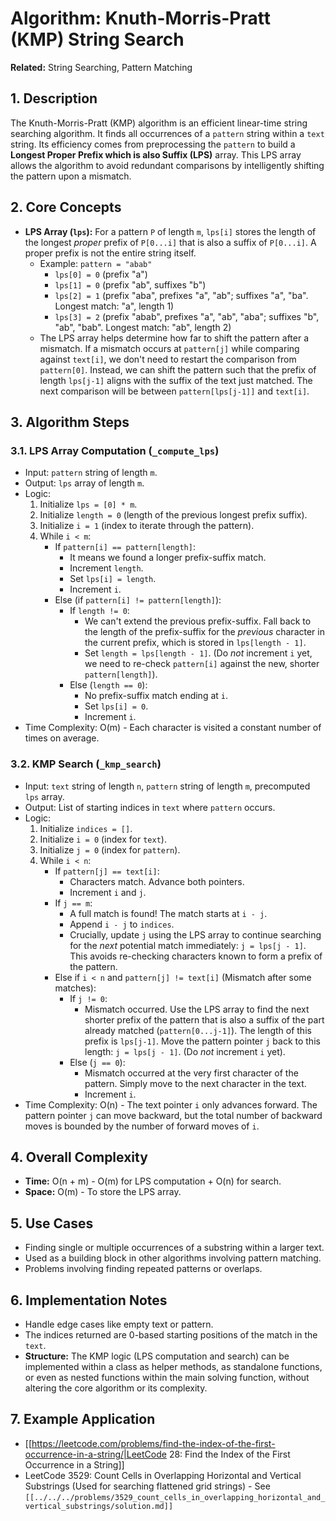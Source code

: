 # Algorithm: Knuth-Morris-Pratt (KMP) String Search

**Related:** String Searching, Pattern Matching

## 1. Description

The Knuth-Morris-Pratt (KMP) algorithm is an efficient linear-time string searching algorithm. It finds all occurrences of a `pattern` string within a `text` string. Its efficiency comes from preprocessing the `pattern` to build a **Longest Proper Prefix which is also Suffix (LPS)** array. This LPS array allows the algorithm to avoid redundant comparisons by intelligently shifting the pattern upon a mismatch.

## 2. Core Concepts

*   **LPS Array (`lps`):** For a pattern `P` of length `m`, `lps[i]` stores the length of the longest *proper* prefix of `P[0...i]` that is also a suffix of `P[0...i]`. A proper prefix is not the entire string itself.
    *   Example: `pattern = "abab"`
        *   `lps[0] = 0` (prefix "a")
        *   `lps[1] = 0` (prefix "ab", suffixes "b")
        *   `lps[2] = 1` (prefix "aba", prefixes "a", "ab"; suffixes "a", "ba". Longest match: "a", length 1)
        *   `lps[3] = 2` (prefix "abab", prefixes "a", "ab", "aba"; suffixes "b", "ab", "bab". Longest match: "ab", length 2)
    *   The LPS array helps determine how far to shift the pattern after a mismatch. If a mismatch occurs at `pattern[j]` while comparing against `text[i]`, we don't need to restart the comparison from `pattern[0]`. Instead, we can shift the pattern such that the prefix of length `lps[j-1]` aligns with the suffix of the text just matched. The next comparison will be between `pattern[lps[j-1]]` and `text[i]`.

## 3. Algorithm Steps

### 3.1. LPS Array Computation (`_compute_lps`)

*   Input: `pattern` string of length `m`.
*   Output: `lps` array of length `m`.
*   Logic:
    1.  Initialize `lps = [0] * m`.
    2.  Initialize `length = 0` (length of the previous longest prefix suffix).
    3.  Initialize `i = 1` (index to iterate through the pattern).
    4.  While `i < m`:
        *   If `pattern[i] == pattern[length]`:
            *   It means we found a longer prefix-suffix match.
            *   Increment `length`.
            *   Set `lps[i] = length`.
            *   Increment `i`.
        *   Else (if `pattern[i] != pattern[length]`):
            *   If `length != 0`:
                *   We can't extend the previous prefix-suffix. Fall back to the length of the prefix-suffix for the *previous* character in the current prefix, which is stored in `lps[length - 1]`.
                *   Set `length = lps[length - 1]`. (Do *not* increment `i` yet, we need to re-check `pattern[i]` against the new, shorter `pattern[length]`).
            *   Else (`length == 0`):
                *   No prefix-suffix match ending at `i`.
                *   Set `lps[i] = 0`.
                *   Increment `i`.
*   Time Complexity: O(m) - Each character is visited a constant number of times on average.

### 3.2. KMP Search (`_kmp_search`)

*   Input: `text` string of length `n`, `pattern` string of length `m`, precomputed `lps` array.
*   Output: List of starting indices in `text` where `pattern` occurs.
*   Logic:
    1.  Initialize `indices = []`.
    2.  Initialize `i = 0` (index for `text`).
    3.  Initialize `j = 0` (index for `pattern`).
    4.  While `i < n`:
        *   If `pattern[j] == text[i]`:
            *   Characters match. Advance both pointers.
            *   Increment `i` and `j`.
        *   If `j == m`:
            *   A full match is found! The match starts at `i - j`.
            *   Append `i - j` to `indices`.
            *   Crucially, update `j` using the LPS array to continue searching for the *next* potential match immediately: `j = lps[j - 1]`. This avoids re-checking characters known to form a prefix of the pattern.
        *   Else if `i < n` and `pattern[j] != text[i]` (Mismatch after some matches):
            *   If `j != 0`:
                *   Mismatch occurred. Use the LPS array to find the next shorter prefix of the pattern that is also a suffix of the part already matched (`pattern[0...j-1]`). The length of this prefix is `lps[j-1]`. Move the pattern pointer `j` back to this length: `j = lps[j - 1]`. (Do *not* increment `i` yet).
            *   Else (`j == 0`):
                *   Mismatch occurred at the very first character of the pattern. Simply move to the next character in the text.
                *   Increment `i`.
*   Time Complexity: O(n) - The text pointer `i` only advances forward. The pattern pointer `j` can move backward, but the total number of backward moves is bounded by the number of forward moves of `i`.

## 4. Overall Complexity

*   **Time:** O(n + m) - O(m) for LPS computation + O(n) for search.
*   **Space:** O(m) - To store the LPS array.

## 5. Use Cases

*   Finding single or multiple occurrences of a substring within a larger text.
*   Used as a building block in other algorithms involving pattern matching.
*   Problems involving finding repeated patterns or overlaps.

## 6. Implementation Notes

*   Handle edge cases like empty text or pattern.
*   The indices returned are 0-based starting positions of the match in the `text`.
*   **Structure:** The KMP logic (LPS computation and search) can be implemented within a class as helper methods, as standalone functions, or even as nested functions within the main solving function, without altering the core algorithm or its complexity.

## 7. Example Application

*   [[https://leetcode.com/problems/find-the-index-of-the-first-occurrence-in-a-string/|LeetCode 28: Find the Index of the First Occurrence in a String]]
*   LeetCode 3529: Count Cells in Overlapping Horizontal and Vertical Substrings (Used for searching flattened grid strings) - See `[[../../../problems/3529_count_cells_in_overlapping_horizontal_and_vertical_substrings/solution.md]]` 
